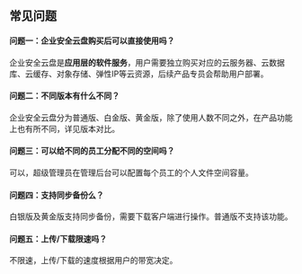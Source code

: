 ## 常见问题
#### 问题一：企业安全云盘购买后可以直接使用吗？

企业安全云盘是**应用层的软件服务**，用户需要独立购买对应的云服务器、云数据库、云缓存、对象存储、弹性IP等云资源，后续产品专员会帮助用户部署。

#### 问题二：不同版本有什么不同？

企业安全云盘分为普通版、白金版、黄金版，除了使用人数不同之外，在产品功能上也有所不同，详见版本对比。

#### 问题三：可以给不同的员工分配不同的空间吗？

可以，超级管理员在管理后台可以配置每个员工的个人文件空间容量。

#### 问题四：支持同步备份么？

白银版及黄金版支持同步备份，需要下载客户端进行操作。普通版不支持该功能。

#### 问题五：上传/下载限速吗？

不限速，上传/下载的速度根据用户的带宽决定。

